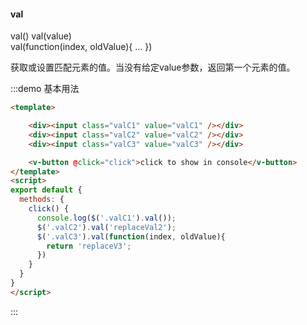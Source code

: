 #### val

val() 
val(value)  
val(function(index, oldValue){ ... })

获取或设置匹配元素的值。当没有给定value参数，返回第一个元素的值。

:::demo 基本用法
```html
<template>

    <div><input class="valC1" value="valC1" /></div>
    <div><input class="valC2" value="valC2" /></div>
    <div><input class="valC3" value="valC3" /></div>

    <v-button @click="click">click to show in console</v-button>
</template>
<script>
export default {
  methods: {
    click() {
      console.log($('.valC1').val());
      $('.valC2').val('replaceVal2');
      $('.valC3').val(function(index, oldValue){ 
        return 'replaceV3';
      })
    }
  }
}
</script>
```
:::
